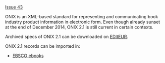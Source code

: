 [Issue 43](https://github.com/thoth-pub/thoth/issues/43)

ONIX is an XML-based standard for representing and communicating book industry product information in electronic form. Even though already sunset at the end of December 2014, ONIX 2.1 is still current in certain contexts. 

Archived specs of ONIX 2.1 can be downloaded on [EDItEUR](https://www.editeur.org/15/Previous-Releases/).

ONIX 2.1 records can be imported in:
* [EBSCO ebooks](https://github.com/thoth-pub/thoth/wiki/EBSCO-ebooks)



